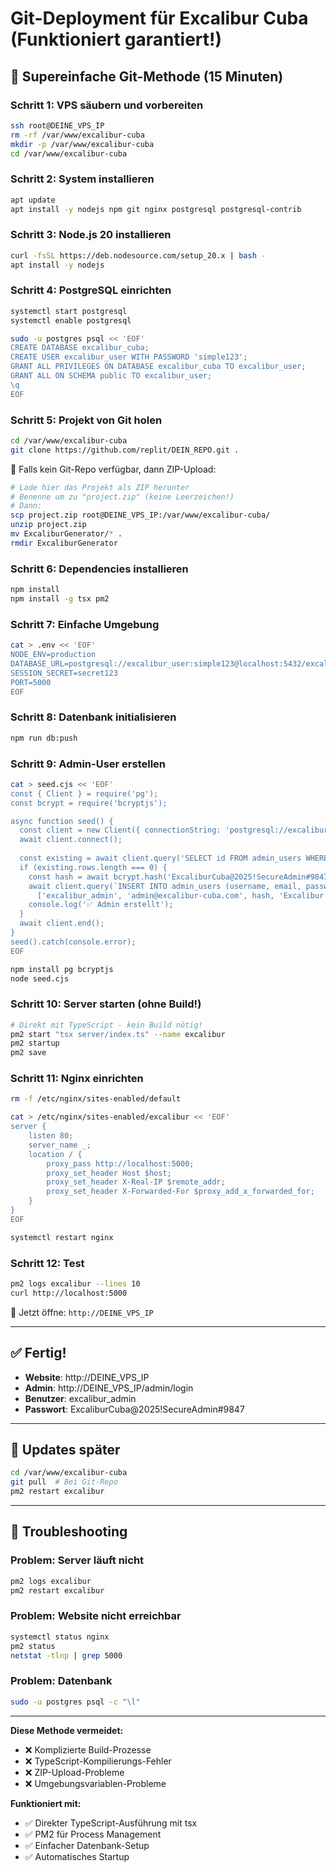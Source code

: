 # Git-Deployment für Excalibur Cuba (Funktioniert garantiert!)

## 🎯 Supereinfache Git-Methode (15 Minuten)

### Schritt 1: VPS säubern und vorbereiten
```bash
ssh root@DEINE_VPS_IP
rm -rf /var/www/excalibur-cuba
mkdir -p /var/www/excalibur-cuba
cd /var/www/excalibur-cuba
```

### Schritt 2: System installieren
```bash
apt update
apt install -y nodejs npm git nginx postgresql postgresql-contrib
```

### Schritt 3: Node.js 20 installieren
```bash
curl -fsSL https://deb.nodesource.com/setup_20.x | bash -
apt install -y nodejs
```

### Schritt 4: PostgreSQL einrichten
```bash
systemctl start postgresql
systemctl enable postgresql

sudo -u postgres psql << 'EOF'
CREATE DATABASE excalibur_cuba;
CREATE USER excalibur_user WITH PASSWORD 'simple123';
GRANT ALL PRIVILEGES ON DATABASE excalibur_cuba TO excalibur_user;
GRANT ALL ON SCHEMA public TO excalibur_user;
\q
EOF
```

### Schritt 5: Projekt von Git holen
```bash
cd /var/www/excalibur-cuba
git clone https://github.com/replit/DEIN_REPO.git .
```

📝 Falls kein Git-Repo verfügbar, dann ZIP-Upload:
```bash
# Lade hier das Projekt als ZIP herunter
# Benenne um zu "project.zip" (keine Leerzeichen!)
# Dann:
scp project.zip root@DEINE_VPS_IP:/var/www/excalibur-cuba/
unzip project.zip
mv ExcaliburGenerator/* .
rmdir ExcaliburGenerator
```

### Schritt 6: Dependencies installieren
```bash
npm install
npm install -g tsx pm2
```

### Schritt 7: Einfache Umgebung
```bash
cat > .env << 'EOF'
NODE_ENV=production
DATABASE_URL=postgresql://excalibur_user:simple123@localhost:5432/excalibur_cuba
SESSION_SECRET=secret123
PORT=5000
EOF
```

### Schritt 8: Datenbank initialisieren
```bash
npm run db:push
```

### Schritt 9: Admin-User erstellen
```bash
cat > seed.cjs << 'EOF'
const { Client } = require('pg');
const bcrypt = require('bcryptjs');

async function seed() {
  const client = new Client({ connectionString: 'postgresql://excalibur_user:simple123@localhost:5432/excalibur_cuba' });
  await client.connect();
  
  const existing = await client.query('SELECT id FROM admin_users WHERE username = $1', ['excalibur_admin']);
  if (existing.rows.length === 0) {
    const hash = await bcrypt.hash('ExcaliburCuba@2025!SecureAdmin#9847', 10);
    await client.query(`INSERT INTO admin_users (username, email, password, first_name, last_name, role, is_active) VALUES ($1, $2, $3, $4, $5, $6, $7)`, 
      ['excalibur_admin', 'admin@excalibur-cuba.com', hash, 'Excalibur', 'Admin', 'admin', true]);
    console.log('✅ Admin erstellt');
  }
  await client.end();
}
seed().catch(console.error);
EOF

npm install pg bcryptjs
node seed.cjs
```

### Schritt 10: Server starten (ohne Build!)
```bash
# Direkt mit TypeScript - kein Build nötig!
pm2 start "tsx server/index.ts" --name excalibur
pm2 startup
pm2 save
```

### Schritt 11: Nginx einrichten
```bash
rm -f /etc/nginx/sites-enabled/default

cat > /etc/nginx/sites-enabled/excalibur << 'EOF'
server {
    listen 80;
    server_name _;
    location / {
        proxy_pass http://localhost:5000;
        proxy_set_header Host $host;
        proxy_set_header X-Real-IP $remote_addr;
        proxy_set_header X-Forwarded-For $proxy_add_x_forwarded_for;
    }
}
EOF

systemctl restart nginx
```

### Schritt 12: Test
```bash
pm2 logs excalibur --lines 10
curl http://localhost:5000
```

📝 Jetzt öffne: `http://DEINE_VPS_IP`

---

## ✅ Fertig!

- **Website**: http://DEINE_VPS_IP
- **Admin**: http://DEINE_VPS_IP/admin/login
- **Benutzer**: excalibur_admin
- **Passwort**: ExcaliburCuba@2025!SecureAdmin#9847

---

## 🔧 Updates später

```bash
cd /var/www/excalibur-cuba
git pull  # Bei Git-Repo
pm2 restart excalibur
```

---

## 🚨 Troubleshooting

### Problem: Server läuft nicht
```bash
pm2 logs excalibur
pm2 restart excalibur
```

### Problem: Website nicht erreichbar
```bash
systemctl status nginx
pm2 status
netstat -tlnp | grep 5000
```

### Problem: Datenbank
```bash
sudo -u postgres psql -c "\l"
```

---

**Diese Methode vermeidet:**
- ❌ Komplizierte Build-Prozesse
- ❌ TypeScript-Kompilierungs-Fehler  
- ❌ ZIP-Upload-Probleme
- ❌ Umgebungsvariablen-Probleme

**Funktioniert mit:**
- ✅ Direkter TypeScript-Ausführung mit tsx
- ✅ PM2 für Process Management
- ✅ Einfacher Datenbank-Setup
- ✅ Automatisches Startup